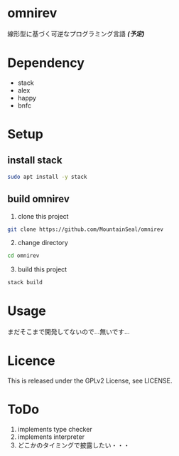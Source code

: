 # omnirev
線形型に基づく可逆なプログラミング言語 ***(予定)***

# Dependency
- stack
- alex
- happy
- bnfc

# Setup
## install stack
```bash
sudo apt install -y stack
```

## build omnirev
1. clone this project
```bash
git clone https://github.com/MountainSeal/omnirev
```
2. change directory
```bash
cd omnirev
```

3. build this project
```bash
stack build
```

# Usage
まだそこまで開発してないので…無いです…

# Licence
This is released under the GPLv2 License, see LICENSE.

# ToDo
1. implements type checker
2. implements interpreter
3. どこかのタイミングで披露したい・・・
